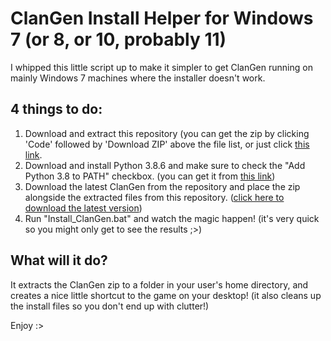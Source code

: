 # ClanGen Install Helper for Windows 7 (or 8, or 10, probably 11)

I whipped this little script up to make it simpler to get ClanGen running on mainly Windows 7 machines where the installer doesn't work.

## 4 things to do:
1. Download and extract this repository (you can get the zip by clicking 'Code' followed by 'Download ZIP' above the file list, or just click [this link](https://github.com/iamthemodder/clangen-windows-7/archive/refs/heads/main.zip "Link to ZIP").
2. Download and install Python 3.8.6 and make sure to check the "Add Python 3.8 to PATH" checkbox. (you can get it from [this link](https://www.python.org/ftp/python/3.8.6/python-3.8.6-amd64.exe "Python Download"))
3. Download the latest ClanGen from the repository and place the zip alongside the extracted files from this repository. ([click here to download the latest version](https://github.com/Thlumyn/clangen/archive/refs/heads/development.zip "ClanGen Latest"))
4. Run "Install_ClanGen.bat" and watch the magic happen! (it's very quick so you might only get to see the results ;>)

## What will it do?
It extracts the ClanGen zip to a folder in your user's home directory, and creates a nice little shortcut to the game on your desktop! (it also cleans up the install files so you don't end up with clutter!)

Enjoy :>